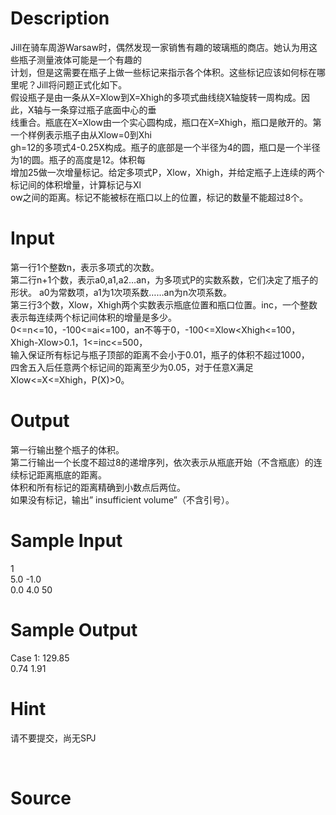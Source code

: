 
# Description

<div class="content"><div>
<div>Jill在骑车周游Warsaw时，偶然发现一家销售有趣的玻璃瓶的商店。她认为用这些瓶子测量液体可能是一个有趣的</div>
<div>计划，但是这需要在瓶子上做一些标记来指示各个体积。这些标记应该如何标在哪里呢？Jill将问题正式化如下。</div>
<div>假设瓶子是由一条从X=Xlow到X=Xhigh的多项式曲线绕X轴旋转一周构成。因此，X轴与一条穿过瓶子底面中心的垂</div>
<div>线重合。瓶底在X=Xlow由一个实心圆构成，瓶口在X=Xhigh，瓶口是敞开的。第一个样例表示瓶子由从Xlow=0到Xhi</div>
<div>gh=12的多项式4-0.25X构成。瓶子的底部是一个半径为4的圆，瓶口是一个半径为1的圆。瓶子的高度是12。体积每</div>
<div>增加25做一次增量标记。给定多项式P，Xlow，Xhigh，并给定瓶子上连续的两个标记间的体积增量，计算标记与Xl</div>
<div>ow之间的距离。标记不能被标在瓶口以上的位置，标记的数量不能超过8个。</div>
</div>
<div></div>
<p></p></div>

# Input

<div class="content"><div>
<div>第一行1个整数n，表示多项式的次数。</div>
<div>第二行n+1个数，表示a0,a1,a2…an，为多项式P的实数系数，它们决定了瓶子的形状。 a0为常数项，a1为1次项系数……an为n次项系数。</div>
<div>第三行3个数，Xlow，Xhigh两个实数表示瓶底位置和瓶口位置。inc，一个整数表示每连续两个标记间体积的增量是多少。</div>
<div>0&lt;=n&lt;=10，-100&lt;=ai&lt;=100，an不等于0，-100&lt;=Xlow&lt;Xhigh&lt;=100，Xhigh-Xlow&gt;0.1，1&lt;=inc&lt;=500，</div>
<div>输入保证所有标记与瓶子顶部的距离不会小于0.01，瓶子的体积不超过1000，</div>
<div>四舍五入后任意两个标记间的距离至少为0.05，对于任意X满足Xlow&lt;=X&lt;=Xhigh，P(X)&gt;0。</div>
</div>
<div></div>
<div></div>
<p></p></div>

# Output

<div class="content"><div>
<div>第一行输出整个瓶子的体积。</div>
<div>第二行输出一个长度不超过8的递增序列，依次表示从瓶底开始（不含瓶底）的连续标记距离瓶底的距离。</div>
<div>体积和所有标记的距离精确到小数点后两位。</div>
<div>如果没有标记，输出” insufficient volume”（不含引号）。</div>
</div>
<div></div>
<p></p></div>

# Sample Input

<div class="content"><span class="sampledata">1<br/>
5.0 -1.0<br/>
0.0 4.0 50</span></div>

# Sample Output

<div class="content"><span class="sampledata">Case 1: 129.85<br/>
0.74 1.91</span></div>

# Hint

<div class="content"><p></p><p>请不要提交，尚无SPJ</p><br/>
<p></p><p></p></div>

# Source

<div class="content"><p><a href="problemset.php?search="></a></p></div>

